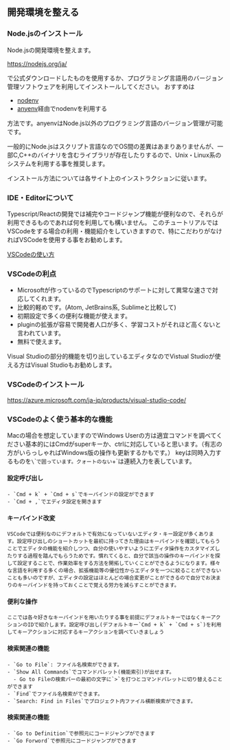 ## 開発環境を整える

### Node.jsのインストール

Node.jsの開発環境を整えます。

https://nodejs.org/ja/

で公式ダウンロードしたものを使用するか、プログラミング言語用のバージョン管理ソフトウェアを利用してインストールしてください。
おすすめは

- [nodenv](https://github.com/nodenv/nodenv)
- [anyenv](https://github.com/anyenv/anyenv)経由でnodenvを利用する

方法です。anyenvはNode.js以外のプログラミング言語のバージョン管理が可能です。

一般的にNode.jsはスクリプト言語なのでOS間の差異はあまりありませんが、一部C,C++のバイナリを含むライブラリが存在したりするので、Unix・Linux系のシステムを利用する事を推奨します。

インストール方法については各サイト上のインストラクションに従います。

### IDE・Editorについて

Typescript/Reactの開発では補完やコードジャンプ機能が便利なので、それらが利用できるものであれば何を利用しても構いません。
このチュートリアルではVSCodeをする場合の利用・機能紹介をしていきますので、特にこだわりがなければVSCodeを使用する事をお勧めします。

[VSCodeの使い方](./VSCodeの使い方.md)

### VSCodeの利点

- Microsoftが作っているのでTypescriptのサポートに対して異常な速さで対応してくれます。
- 比較的軽めです。(Atom, JetBrains系, Sublimeと比較して)
- 初期設定で多くの便利な機能が使えます。
- pluginの拡張が容易で開発者人口が多く、学習コストがそれほど高くないと言われています。
- 無料で使えます。

Visual Studioの部分的機能を切り出しているエディタなのでVistual Studioが使える方はVisual Studioもお勧めします。

### VSCodeのインストール

https://azure.microsoft.com/ja-jp/products/visual-studio-code/

### VSCodeのよく使う基本的な機能

Macの場合を想定していますのでWindows Userの方は適宜コマンドを調べてください基本的にはCmdがsuperキーか、ctrlに対応していると思います。（有志の方がいらっしゃればWindows版の操作も更新するかもです。）
keyは同時入力するものを`\`\``で囲っています。クォートのない`+`は連続入力を表しています。

  #### 設定呼び出し

    - `Cmd + k` + `Cmd + s`でキーバインドの設定ができます
    - `Cmd + ,`でエディタ設定を開きます

  #### キーバインド改変

    VSCodeでは便利なのにデフォルトで有効になっていないエディタ・キー設定が多くあります。設定呼び出しのショートカットを最初に持ってきた理由はキーバインドを確認してもらうことでエディタの機能を紹介しつつ、自分の使いやすいようにエディタ操作をカスタマイズしたりする過程を踏んでもらうためです。慣れてくると、自分で該当の操作のキーバインドを探して設定することで、作業効率をする方法を開拓していくことができるようになります。様々な言語を利用する多くの場合、拡張機能等の優位性からエディタを一つに絞ることができないことも多いのですが、エディタの設定はほとんどの場合変更がことができるので自分でお決まりのキーバインドを持っておくことで覚える労力を減らすことができます。

  #### 便利な操作

    ここでは各々好きなキーバインドを用いたりする事を前提にデフォルトキーではなくキーアクションのIDで紹介します。設定呼び出し(デフォルトキー`Cmd + k` + `Cmd + s`)を利用してキーアクションに対応するキーアクションを調べていきましょう

  #### 検索関連の機能

    - `Go to File`: ファイル名検索ができます。
    - `Show All Commands`でコマンドパレット(機能索引)が出せます。
      - Go to Fileの検索バーの最初の文字に`>`を打つとコマンドパレットに切り替えることができます
    - `Find`でファイル名検索ができます。
    - `Search: Find in Files`でプロジェクト内ファイル横断検索ができます。

  #### 検索関連の機能

    - `Go to Definition`で参照元にコードジャンプができます
    - `Go Forword`で参照元にコードジャンプができます




